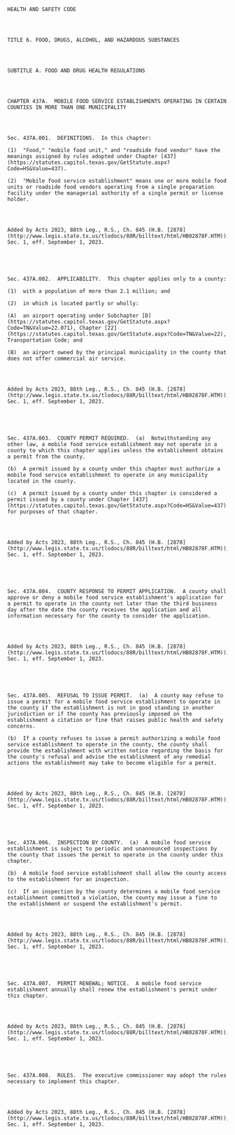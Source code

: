﻿
    
    
    	
    					
    
    
    HEALTH AND SAFETY CODE
    
      
    
    
    TITLE 6. FOOD, DRUGS, ALCOHOL, AND HAZARDOUS SUBSTANCES
    
      
    
    
    SUBTITLE A. FOOD AND DRUG HEALTH REGULATIONS
    
      
    
    
    CHAPTER 437A.  MOBILE FOOD SERVICE ESTABLISHMENTS OPERATING IN CERTAIN COUNTIES IN MORE THAN ONE MUNICIPALITY
    
      
    
    
    Sec. 437A.001.  DEFINITIONS.  In this chapter:
    
    (1)  "Food," "mobile food unit," and "roadside food vendor" have the meanings assigned by rules adopted under Chapter [437](https://statutes.capitol.texas.gov/GetStatute.aspx?Code=HS&Value=437).
    
    (2)  "Mobile food service establishment" means one or more mobile food units or roadside food vendors operating from a single preparation facility under the managerial authority of a single permit or license holder.
    
    
    
    
    Added by Acts 2023, 88th Leg., R.S., Ch. 845 (H.B. [2878](http://www.legis.state.tx.us/tlodocs/88R/billtext/html/HB02878F.HTM)), Sec. 1, eff. September 1, 2023.
    
    
    
    
    
    Sec. 437A.002.  APPLICABILITY.  This chapter applies only to a county:
    
    (1)  with a population of more than 2.1 million; and
    
    (2)  in which is located partly or wholly:
    
    (A)  an airport operating under Subchapter [D](https://statutes.capitol.texas.gov/GetStatute.aspx?Code=TN&Value=22.071), Chapter [22](https://statutes.capitol.texas.gov/GetStatute.aspx?Code=TN&Value=22), Transportation Code; and
    
    (B)  an airport owned by the principal municipality in the county that does not offer commercial air service.
    
    
    
    
    Added by Acts 2023, 88th Leg., R.S., Ch. 845 (H.B. [2878](http://www.legis.state.tx.us/tlodocs/88R/billtext/html/HB02878F.HTM)), Sec. 1, eff. September 1, 2023.
    
    
    
    
    
    Sec. 437A.003.  COUNTY PERMIT REQUIRED.  (a)  Notwithstanding any other law, a mobile food service establishment may not operate in a county to which this chapter applies unless the establishment obtains a permit from the county.
    
    (b)  A permit issued by a county under this chapter must authorize a mobile food service establishment to operate in any municipality located in the county.
    
    (c)  A permit issued by a county under this chapter is considered a permit issued by a county under Chapter [437](https://statutes.capitol.texas.gov/GetStatute.aspx?Code=HS&Value=437) for purposes of that chapter.
    
    
    
    
    Added by Acts 2023, 88th Leg., R.S., Ch. 845 (H.B. [2878](http://www.legis.state.tx.us/tlodocs/88R/billtext/html/HB02878F.HTM)), Sec. 1, eff. September 1, 2023.
    
    
    
    
    
    Sec. 437A.004.  COUNTY RESPONSE TO PERMIT APPLICATION.  A county shall approve or deny a mobile food service establishment's application for a permit to operate in the county not later than the third business day after the date the county receives the application and all information necessary for the county to consider the application.
    
    
    
    
    Added by Acts 2023, 88th Leg., R.S., Ch. 845 (H.B. [2878](http://www.legis.state.tx.us/tlodocs/88R/billtext/html/HB02878F.HTM)), Sec. 1, eff. September 1, 2023.
    
    
    
    
    
    Sec. 437A.005.  REFUSAL TO ISSUE PERMIT.  (a)  A county may refuse to issue a permit for a mobile food service establishment to operate in the county if the establishment is not in good standing in another jurisdiction or if the county has previously imposed on the establishment a citation or fine that raises public health and safety concerns.
    
    (b)  If a county refuses to issue a permit authorizing a mobile food service establishment to operate in the county, the county shall provide the establishment with written notice regarding the basis for the county's refusal and advise the establishment of any remedial actions the establishment may take to become eligible for a permit.
    
    
    
    
    Added by Acts 2023, 88th Leg., R.S., Ch. 845 (H.B. [2878](http://www.legis.state.tx.us/tlodocs/88R/billtext/html/HB02878F.HTM)), Sec. 1, eff. September 1, 2023.
    
    
    
    
    
    Sec. 437A.006.  INSPECTION BY COUNTY.  (a)  A mobile food service establishment is subject to periodic and unannounced inspections by the county that issues the permit to operate in the county under this chapter.
    
    (b)  A mobile food service establishment shall allow the county access to the establishment for an inspection.
    
    (c)  If an inspection by the county determines a mobile food service establishment committed a violation, the county may issue a fine to the establishment or suspend the establishment's permit.
    
    
    
    
    Added by Acts 2023, 88th Leg., R.S., Ch. 845 (H.B. [2878](http://www.legis.state.tx.us/tlodocs/88R/billtext/html/HB02878F.HTM)), Sec. 1, eff. September 1, 2023.
    
    
    
    
    
    Sec. 437A.007.  PERMIT RENEWAL; NOTICE.  A mobile food service establishment annually shall renew the establishment's permit under this chapter.
    
    
    
    
    Added by Acts 2023, 88th Leg., R.S., Ch. 845 (H.B. [2878](http://www.legis.state.tx.us/tlodocs/88R/billtext/html/HB02878F.HTM)), Sec. 1, eff. September 1, 2023.
    
    
    
    
    
    Sec. 437A.008.  RULES.  The executive commissioner may adopt the rules necessary to implement this chapter.
    
    
    
    
    Added by Acts 2023, 88th Leg., R.S., Ch. 845 (H.B. [2878](http://www.legis.state.tx.us/tlodocs/88R/billtext/html/HB02878F.HTM)), Sec. 1, eff. September 1, 2023.
    
    
    
    
    				
